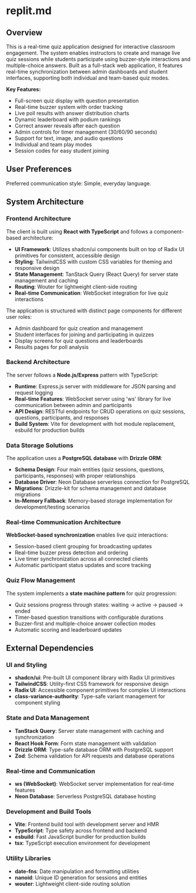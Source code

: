 # replit.md

## Overview

This is a real-time quiz application designed for interactive classroom engagement. The system enables instructors to create and manage live quiz sessions while students participate using buzzer-style interactions and multiple-choice answers. Built as a full-stack web application, it features real-time synchronization between admin dashboards and student interfaces, supporting both individual and team-based quiz modes.

**Key Features:**
- Full-screen quiz display with question presentation
- Real-time buzzer system with order tracking
- Live poll results with answer distribution charts
- Dynamic leaderboard with podium rankings
- Correct answer reveals after each question
- Admin controls for timer management (30/60/90 seconds)
- Support for text, image, and audio questions
- Individual and team play modes
- Session codes for easy student joining

## User Preferences

Preferred communication style: Simple, everyday language.

## System Architecture

### Frontend Architecture
The client is built using **React with TypeScript** and follows a component-based architecture:
- **UI Framework**: Utilizes shadcn/ui components built on top of Radix UI primitives for consistent, accessible design
- **Styling**: TailwindCSS with custom CSS variables for theming and responsive design
- **State Management**: TanStack Query (React Query) for server state management and caching
- **Routing**: Wouter for lightweight client-side routing
- **Real-time Communication**: WebSocket integration for live quiz interactions

The application is structured with distinct page components for different user roles:
- Admin dashboard for quiz creation and management
- Student interfaces for joining and participating in quizzes
- Display screens for quiz questions and leaderboards
- Results pages for poll analysis

### Backend Architecture
The server follows a **Node.js/Express** pattern with TypeScript:
- **Runtime**: Express.js server with middleware for JSON parsing and request logging
- **Real-time Features**: WebSocket server using 'ws' library for live communication between admin and participants
- **API Design**: RESTful endpoints for CRUD operations on quiz sessions, questions, participants, and responses
- **Build System**: Vite for development with hot module replacement, esbuild for production builds

### Data Storage Solutions
The application uses a **PostgreSQL database** with **Drizzle ORM**:
- **Schema Design**: Four main entities (quiz sessions, questions, participants, responses) with proper relationships
- **Database Driver**: Neon Database serverless connection for PostgreSQL
- **Migrations**: Drizzle-kit for schema management and database migrations
- **In-Memory Fallback**: Memory-based storage implementation for development/testing scenarios

### Real-time Communication Architecture
**WebSocket-based synchronization** enables live quiz interactions:
- Session-based client grouping for broadcasting updates
- Real-time buzzer press detection and ordering
- Live timer synchronization across all connected clients
- Automatic participant status updates and score tracking

### Quiz Flow Management
The system implements a **state machine pattern** for quiz progression:
- Quiz sessions progress through states: waiting → active → paused → ended
- Timer-based question transitions with configurable durations
- Buzzer-first and multiple-choice answer collection modes
- Automatic scoring and leaderboard updates

## External Dependencies

### UI and Styling
- **shadcn/ui**: Pre-built UI component library with Radix UI primitives
- **TailwindCSS**: Utility-first CSS framework for responsive design
- **Radix UI**: Accessible component primitives for complex UI interactions
- **class-variance-authority**: Type-safe variant management for component styling

### State and Data Management
- **TanStack Query**: Server state management with caching and synchronization
- **React Hook Form**: Form state management with validation
- **Drizzle ORM**: Type-safe database ORM with PostgreSQL support
- **Zod**: Schema validation for API requests and database operations

### Real-time and Communication
- **ws (WebSocket)**: WebSocket server implementation for real-time features
- **Neon Database**: Serverless PostgreSQL database hosting

### Development and Build Tools
- **Vite**: Frontend build tool with development server and HMR
- **TypeScript**: Type safety across frontend and backend
- **esbuild**: Fast JavaScript bundler for production builds
- **tsx**: TypeScript execution environment for development

### Utility Libraries
- **date-fns**: Date manipulation and formatting utilities
- **nanoid**: Unique ID generation for sessions and entities
- **wouter**: Lightweight client-side routing solution